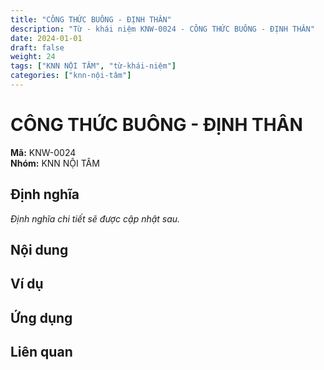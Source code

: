 ```yaml
---
title: "CÔNG THỨC BUÔNG - ĐỊNH THÂN"
description: "Từ - khái niệm KNW-0024 - CÔNG THỨC BUÔNG - ĐỊNH THÂN"
date: 2024-01-01
draft: false
weight: 24
tags: ["KNN NỘI TÂM", "từ-khái-niệm"]
categories: ["knn-nội-tâm"]
---
```


# CÔNG THỨC BUÔNG - ĐỊNH THÂN

**Mã:** KNW-0024  
**Nhóm:** KNN NỘI TÂM

## Định nghĩa

*Định nghĩa chi tiết sẽ được cập nhật sau.*

## Nội dung

<!-- Nội dung chi tiết sẽ được điền vào đây -->

## Ví dụ

<!-- Ví dụ minh họa -->

## Ứng dụng

<!-- Cách ứng dụng từ/khái niệm này trong thực tế -->

## Liên quan

<!-- Các từ/khái niệm liên quan khác -->
